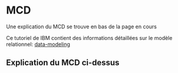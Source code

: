 # MCD
Une explication du MCD se trouve en bas de la page en cours

Ce tutoriel de IBM contient des informations détaillées sur le modèle relationnel: 
[data-modeling](https://www.ibm.com/fr-fr/topics/data-modeling)

## Explication du MCD ci-dessus
